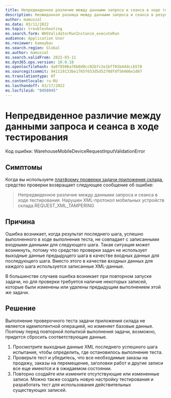 ```yaml
---
title: Непредвиденное различие между данными запроса и сеанса в ходе тестирования
description: Неожиданная разница между данными запроса и сеанса в результатах проверки задачи приложения склада.
author: mamuszal
ms.date: 03/11/2022
ms.topic: troubleshooting
ms.search.form: WHSValidatorRunInstance_executeRun
audience: Application User
ms.reviewer: kamaybac
ms.search.region: Global
ms.author: mamuszal
ms.search.validFrom: 2022-03-11
ms.dyn365.ops.version: 10.0.18
ms.openlocfilehash: da8f0506a76b0d0cc02bfc2e1bff01b4ddccb578
ms.sourcegitcommit: 941119133be1765f653d5d5270dfdf58466e1d07
ms.translationtype: HT
ms.contentlocale: ru-RU
ms.lasthandoff: 03/17/2022
ms.locfileid: "8456945"
---
```

# <a name="unexpected-difference-between-request-and-session-data-during-testing"></a>Непредвиденное различие между данными запроса и сеанса в ходе тестирования

Код ошибки: WarehouseMobileDeviceRequestInputValidationError

## <a name="symptoms"></a>Симптомы

Когда вы используете [платформу проверки задачи приложения склада](/dynamics365-release-plan/2019wave2/dynamics365-supply-chain-management/warehouse-app-task-validation-rsat), средство проверки возвращает следующее сообщение об ошибке:

> Непредвиденное различие между данными запроса и сеанса в ходе тестирования. Нарушен XML-протокол мобильных устройств склада.REQUEST_XML_TAMPERING

## <a name="cause"></a>Причина

Ошибка возникает, когда результат последнего шага, успешно выполненного в ходе выполнения теста, не совпадает с записанными входными данными для следующего шага. Такая ситуация может возникнуть, потому что средство проверки задач не использует выходные данные предыдущего шага в качестве входных данных для последующего шага. Вместо этого в качестве входных данных для каждого шага используется записанные XML-данные.

В большинстве случаев ошибка возникает при повторном запуске задачи, но для проверки требуется наличие некоторых записей, которые были изменены или удалены предыдущим выполнением этой же задачи.

## <a name="resolution"></a>Решение

Выполнение проверочного теста задачи приложения склада не является идемпотентной операцией, но изменяет базовые данные. Поэтому перед повторной попыткой выполнения задачи, возможно, придется сбросить соответствующие данные.

1. Просмотрите выходные данные XML последнего успешного шага испытания, чтобы определить, где остановилось выполнение теста.
1. Проверьте тест и убедитесь, что все необходимые заказы на продажу, заказы на перемещение, заголовки работ и другие записи все еще имеются и в ожидаемом состоянии.
1. Повторно создайте или измените отсутствующие или измененные записи. Можно также создать новую настройку тестирования и разработать тест для использования действительных существующих записей.
